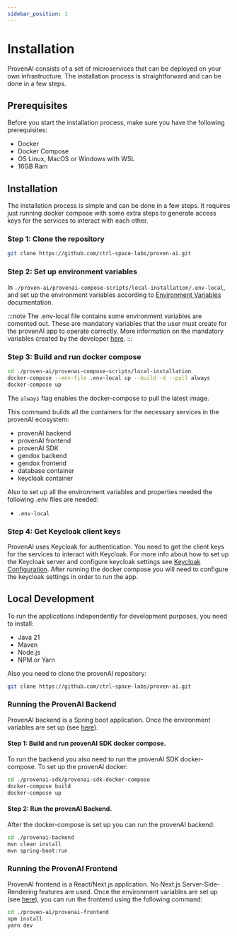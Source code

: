 ```yaml
---
sidebar_position: 1
---
```


# Installation

ProvenAI consists of a set of microservices that can be deployed on your own infrastructure. The installation process is straightforward and can be done in a few steps.

## Prerequisites

Before you start the installation process, make sure you have the following prerequisites:
- Docker
- Docker Compose
- OS Linux, MacOS or Windows with WSL
- 16GB Ram

## Installation

The installation process is simple and can be done in a few steps. It requires just running docker compose 
with some extra steps to generate access keys for the services to interact with each other.

### Step 1: Clone the repository
```bash
git clone https://github.com/ctrl-space-labs/proven-ai.git
```

### Step 2: Set up environment variables

In `./proven-ai/provenai-compose-scripts/local-installation/.env-local`, and set up the environment variables according to [Environment Variables](../Getting%20Started/Environment-Variables) documentation.

:::note
The .env-local file contains some environment variables are comented out. These are mandatory variables that the user must create for the provenAI app to operate correctly. More information on the mandatory variables created by the developer [here](../Getting%20Started/Environment-Variables).
:::

### Step 3: Build and run docker compose
```bash
cd ./proven-ai/provenai-compose-scripts/local-installation
docker-compose --env-file .env-local up --build -d --pull always
docker-compose up
```
The `always` flag enables the docker-compose to pull the latest image.

This command builds all the containers for the necessary services in the provenAI ecosystem:
- provenAI backend
- provenAI frontend
- provenAI SDK
- gendox backend
- gendox frontend
- database container
- keycloak container

Also to set up all the environment variables and properties needed the following .env files are needed:
- `.env-local`

### Step 4: Get Keycloak client keys

ProvenAI uses Keycloak for authentication. You need to get the client keys for the services to interact with Keycloak. For more info about how to set up the Keycloak server and configure keycloak settings see [Keycloak Configuration](../Getting%20Started/Keycloak-Configuration). After running the docker compose you will need to configure the keycloak settings in order to run the app.

## Local Development

To run the applications independently for development purposes, you need to install:
- Java 21
- Maven
- Node.js
- NPM or Yarn

Also you need to clone the provenAI repository:

```bash
git clone https://github.com/ctrl-space-labs/proven-ai.git
```

### Running the ProvenAI Backend

ProvenAI backend is a Spring boot application. Once the environment variables are set up (see [here](../Getting%20Started/Environment-Variables)).

#### Step 1: Build and run provenAI SDK docker compose.
To run the backend you also need to run the provenAI SDK docker-compose. To set up the provenAI docker:
```bash
cd ./provenai-sdk/provenai-sdk-docker-compose
docker-compose build
docker-compose up
```
#### Step 2: Run the provenAI Backend.
After the docker-compose is set up you can run the provenAI backend:

```bash
cd ./provenai-backend
mvn clean install
mvn spring-boot:run
```

### Running the ProvenAI Frontend

ProvenAI frontend is a React/Next.js application. No Next.js Server-Side-Rendering features are used. Once the environment variables are set up (see [here](../Getting%20Started/Environment-Variables)),
you can run the frontend using the following command:
```bash
cd ./proven-ai/provenai-frontend
npm install
yarn dev
```
